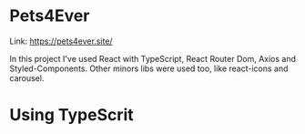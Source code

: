 # Pets4Ever

Link: https://pets4ever.site/

In this project I've used React with TypeScript, React Router Dom, Axios and Styled-Components. Other minors libs were used too, 
like react-icons and carousel. 

# Using TypeScrit
